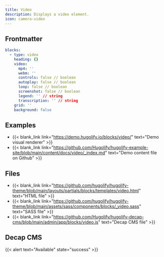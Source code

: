 ```yaml
---
title: Video
description: Displays a video element.
icon: camera-video
---
```


## Frontmatter

```yml
blocks:
  - type: video
    heading: {}
    video:
      mp4: ''
      webm: ''
      controls: false // boolean
      autoplay: false // boolean
      loop: false // boolean
      screenshot: false // boolean
      legend: '' // string
      transcription: '' // string
    grid: ''
    background: false
```

## Examples

- {{< blank_link link="https://demo.hugolify.io/blocks/video/" text="Demo visual renderer" >}}
- {{< blank_link link="https://github.com/Hugolify/hugolify-example-site/blob/main/content/docs/video/_index.md" text="Demo content file on Github" >}}

## Files

- {{< blank_link link="https://github.com/hugolify/hugolify-theme/blob/main/layouts/partials/blocks/templates/video.html" text="HTML file" >}}
- {{< blank_link link="https://github.com/hugolify/hugolify-theme/blob/main/assets/sass/components/blocks/_video.sass" text="SASS file" >}}
- {{< blank_link link="https://github.com/Hugolify/hugolify-decap-cms/blob/main/admin/app/blocks/video.js" text="Decap CMS file" >}}

## Decap CMS

{{< alert text="Available" state="success" >}}
